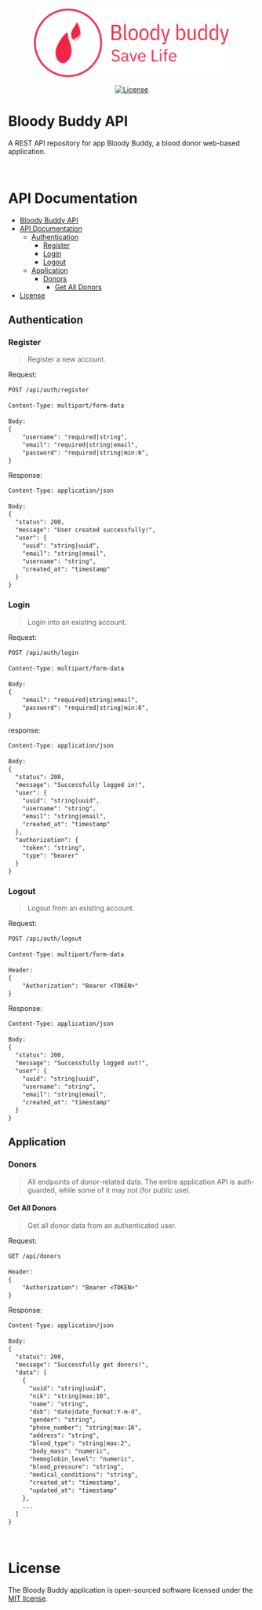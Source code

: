 <p align="center"><img src="./logo.svg" alt="Bloody Buddy Logo" width="400"></p>

<p align="center">
<!--
<a href="https://github.com/laravel/framework/actions"><img src="https://github.com/laravel/framework/workflows/tests/badge.svg" alt="Build Status"></a>
<a href="https://packagist.org/packages/laravel/framework"><img src="https://img.shields.io/packagist/dt/laravel/framework" alt="Total Downloads"></a>
-->
<a href="./LICENSE"><img src="https://img.shields.io/packagist/l/laravel/framework" alt="License"></a>
</p>

# Bloody Buddy API

A REST API repository for app Bloody Buddy, a blood donor web-based application.

<br>

# API Documentation

- [Bloody Buddy API](#bloody-buddy-api)
- [API Documentation](#api-documentation)
  - [Authentication](#authentication)
    - [Register](#register)
    - [Login](#login)
    - [Logout](#logout)
  - [Application](#application)
    - [Donors](#donors)
      - [Get All Donors](#get-all-donors)
- [License](#license)

## Authentication
### Register

> Register a new account.

Request:
```
POST /api/auth/register

Content-Type: multipart/form-data

Body:
{
    "username": "required|string",
    "email": "required|string|email",
    "password": "required|string|min:6",
}
```

Response:
```
Content-Type: application/json

Body:
{
  "status": 200,
  "message": "User created successfully!",
  "user": {
    "uuid": "string|uuid",
    "email": "string|email",
    "username": "string",
    "created_at": "timestamp"
  }
}
```

### Login

> Login into an existing account.

Request:
```
POST /api/auth/login

Content-Type: multipart/form-data

Body:
{
    "email": "required|string|email",
    "password": "required|string|min:6",
}
```

response:
```
Content-Type: application/json

Body:
{
  "status": 200,
  "message": "Successfully logged in!",
  "user": {
    "uuid": "string|uuid",
    "username": "string",
    "email": "string|email",
    "created_at": "timestamp"
  },
  "authorization": {
    "token": "string",
    "type": "bearer"
  }
}
```

### Logout

> Logout from an existing account.

Request:
```
POST /api/auth/logout

Content-Type: multipart/form-data

Header:
{
    "Authorization": "Bearer <TOKEN>"
}
```

Response:
```
Content-Type: application/json

Body:
{
  "status": 200,
  "message": "Successfully logged out!",
  "user": {
    "uuid": "string|uuid",
    "username": "string",
    "email": "string|email",
    "created_at": "timestamp"
  }
}
```

## Application

### Donors

> All endpoints of donor-related data. The entire application API is auth-guarded, while some of it may not (for public use).

#### Get All Donors

> Get all donor data from an authenticated user.

Request:
```
GET /api/donors

Header:
{
    "Authorization": "Bearer <TOKEN>"
}
```

Response:
```
Content-Type: application/json

Body:
{
  "status": 200,
  "message": "Successfully get donors!",
  "data": [
    {
      "uuid": "string|uuid",
      "nik": "string|max:16",
      "name": "string",
      "dob": "date|date_format:Y-m-d",
      "gender": "string",
      "phone_number": "string|max:16",
      "address": "string",
      "blood_type": "string|max:2",
      "body_mass": "numeric",
      "hemoglobin_level": "numeric",
      "blood_pressure": "string",
      "medical_conditions": "string",
      "created_at": "timestamp",
      "updated_at": "timestamp"
    },
    ...
  ]
}
```

<br>

# License

The Bloody Buddy application is open-sourced software licensed under the [MIT license](https://opensource.org/licenses/MIT).
